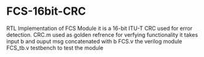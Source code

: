 # FCS-16bit-CRC
RTL Implementation of FCS Module it is a 16-bit ITU-T CRC  used for error detection.
CRC.m used as golden refrence for verfying functionality it takes input b and ouput msg concatenated with b
FCS.v the verilog module
FCS_tb.v testbench to test the module
